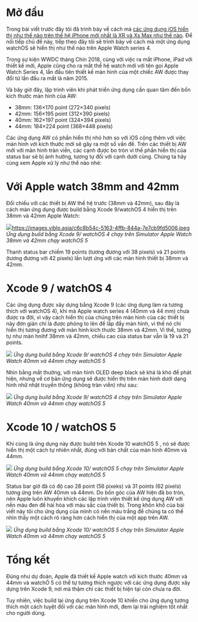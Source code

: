 # Mở đầu
Trong bài viết trước đây tôi đã trình bày về cách mà [các ứng dụng iOS hiển thị như thế nào trên thế hệ iPhone mới nhất là XR và Xs Max như thế nào](https://viblo.asia/p/cac-ung-dung-ios-se-hien-thi-tuong-thich-voi-the-he-iphone-moi-la-xr-va-xs-max-nhu-the-nao-Ljy5VLbbZra). Để nối tiếp chủ đề này, tiếp theo đây tôi sẽ trình bày về cách mà một ứng dụng watchOS sẽ hiển thị như thế nào trên Apple Watch series 4.

Trong sự kiện WWDC tháng Chín 2018, cùng với việc ra mắt iPhone, iPad với thiết kế mới, Apple cũng cho ra mắt thế hệ watch mới với tên gọi Apple Watch Series 4, lần đầu tiên thiết kế màn hình của một chiếc AW được thay đổi từ lần đầu ra mắt là năm 2015.

Và bây giờ đây, lập trình viên  khi phát triển ứng dụng cần quan tâm đến bốn kích thước màn hình của AW:

* 38mm: 136×170 point (272×340 pixels)
* 42mm: 156×195 point (312×390 pixels)
* 40mm: 162×197 point (324×394 pixels)
* 44mm: 184×224 point (368×448 pixels)

Các ứng dụng AW có phần hiển thị nhỏ hơn so với iOS cộng thêm với việc màn hình với kích thước mới sẽ gây ra một số vấn đề. Trên các thiết bị AW mới với màn hình tràn viền, các cạnh được bo tròn vì thế phần hiển thị của status bar sẽ bị ảnh hưởng, tương tự đối với cạnh dưới cùng. Chúng ta hãy cùng xem Apple xử lý như thế nào nhé:

# Với Apple watch 38mm and 42mm
Đối chiếu với các thiết bị AW thế hệ trước (38mm và 42mm), sau đây là cách màn ứng dụng được build bằng Xcode 9/watchOS 4 hiển thị trên 38mm và 42mm Apple Watch:

![](https://images.viblo.asia/c6c8b54c-5163-4ffb-844a-7e7cb9fd5006.jpeg)https://images.viblo.asia/c6c8b54c-5163-4ffb-844a-7e7cb9fd5006.jpeg
*Ứng dụng build bằng Xcode 9/ watchOS 4 chạy trên Simulator Apple Watch 38mm và 42mm chạy watchOS 5*

Thanh status bar chiếm 19 points (tương đương với 38 pixels) và 21 points (tương đương với 42 pixels) lần lượt ứng với các màn hình thiết bị 38mm và 42mm.

# Xcode 9 / watchOS 4

Các ứng dụng được xây dựng bằng Xcode 9 (các ứng dụng làm ra tương thích với watchOS 4), khi mà Apple watch series 4 (40mm và 44 mm) chưa được ra đời, vì vậy cách hiển thị của chúng trên màn hình của các thiết bị này đơn giản chỉ là được phóng to lên để lấp đầy màn hình, vì thế nó chỉ hiển thị tương đương với màn hình kích thước 38mm và 42mm. Vì thế, tương tự như màn hnihf 38mm và 42mm, chiều cao của status bar vẫn là 19 và 21 points.

![](https://images.viblo.asia/52dc5859-8a90-4417-bf7f-91e9ab1e4a55.jpeg)
*Ứng dụng build bằng Xcode 9/ watchOS 4 chạy trên Simulator Apple Watch 40mm và 44mm chạy watchOS 5*

Nhìn bằng mắt thường, với màn hình OLED deep black sẽ khá là khó để phát hiện, nhưng về cơ bản ứng dụng sẽ được hiển thị trên màn hình dưới dạng hình nhữ nhật truyền thống (không tràn viền) như sau:

![](https://images.viblo.asia/cff57bcc-364b-4cd9-9736-c3fcc977d483.jpeg)
*Ứng dụng build bằng Xcode 9/ watchOS 4 chạy trên Simulator Apple Watch 40mm và 44mm chạy watchOS 5*

# Xcode 10 / watchOS 5

Khi cùng là ứng dụng này được build trên Xcode 10 watchOS 5 , nó sẽ được hiển thị một cách tự nhiên nhất, đúng với bản chất của màn hình 40mm và 44mm.

![](https://images.viblo.asia/9790ef70-3c09-450f-9908-56309ea7f256.jpeg)
*Ứng dụng build bằng Xcode 10/ watchOS 5 chạy trên Simulator Apple Watch 40mm và 44mm chạy watchOS 5*

Status bar giờ đã có độ cao 28 point (56 pixeks) và 31 points (62 pixels) tương ứng trên AW 40mm và 44mm. Do bốn góc của AW hiện đã bo tròn, nên Apple luôn khuyến khích các lập trình viên thiết kế ứng dụng AW với nền màu đen để hài hòa với màu sắc của thiết bị. Trong khôn khổ của bài viết này tôi cho ứng dụng của mình có nền màu trắng để chúng ta có thể nhìn thấy một cách rõ ràng hơn cách hiển thị của một app trên AW.

![](https://images.viblo.asia/d7b2275b-f7b5-4174-9258-bd9f076d9033.jpeg)
*Ứng dụng build bằng Xcode 10/ watchOS 5 chạy trên Simulator Apple Watch 40mm và 44mm chạy watchOS 5*

# Tổng kết
Đúng như dự đoán, Apple đã thiết kế Apple watch với kích thước 40mm và 44mm và watchÓ 5 có thể tự tương thích ngược với các ứng dụng được xây dựng trên Xcode 9, nơi mà thậm chí các thiết bị hiện tại còn chưa ra đời. 

Tuy nhiên, việc build lại ứng dụng trên Xcode 10 khiến cho ứng dụng tương thích một cách tuyệt đối với các màn hình mới, đem lại trải nghiệm tốt nhất cho người dùng.